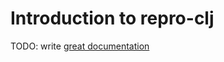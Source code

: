 # Introduction to repro-clj

TODO: write [great documentation](http://jacobian.org/writing/what-to-write/)
